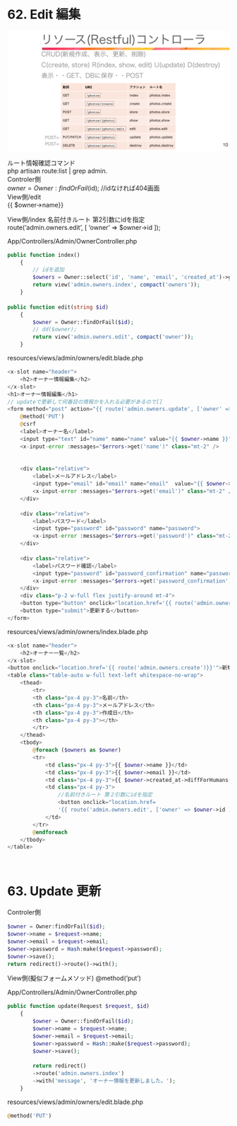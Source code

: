 # 62. Edit 編集
![img](public/img/restful.png)

ルート情報確認コマンド  
php artisan route:list | grep admin.  
Controler側  
$owner = Owner:findOrFail($id); //idなければ404画面  
View側/edit  
{{ $owner->name}}  

View側/index 名前付きルート 第2引数にidを指定  
route(‘admin.owners.edit’, [ ‘owner’ => $owner->id ]);  

App/Controllers/Admin/OwnerController.php
```php
public function index()
    {
        // idを追加
        $owners = Owner::select('id', 'name', 'email', 'created_at')->get();
        return view('admin.owners.index', compact('owners'));
    }

public function edit(string $id)
    {
        $owner = Owner::findOrFail($id);
        // dd($owner);
        return view('admin.owners.edit', compact('owner'));
    }
```

resources/views/admin/owners/edit.blade.php
```php
<x-slot name="header">
    <h2>オーナー情報編集</h2>
</x-slot>
<h1>オーナー情報編集</h1>
// updateで更新して何番目の情報かを入れる必要があるので[]
<form method="post" action="{{ route('admin.owners.update', ['owner' => $owner->id])}}">
    @method('PUT')
    @csrf
    <label>オーナー名</label>
    <input type="text" id="name" name="name" value="{{ $owner->name }}">
    <x-input-error :messages="$errors->get('name')" class="mt-2" />


    <div class="relative">
        <label>メールアドレス</label>
        <input type="email" id="email" name="email"  value="{{ $owner->email }}">
        <x-input-error :messages="$errors->get('email')" class="mt-2" />
    </div>

    <div class="relative">
        <label>パスワード</label>
        <input type="password" id="password" name="password">
        <x-input-error :messages="$errors->get('password')" class="mt-2" />
    </div>

    <div class="relative">
        <label>パスワード確認</label>
        <input type="password" id="password_confirmation" name="password_confirmation">
        <x-input-error :messages="$errors->get('password_confirmation')" class="mt-2" />
    </div>
    <div class="p-2 w-full flex justify-around mt-4">
    <button type="button" onclick="location.href='{{ route('admin.owners.index')}}'">戻る</button>
    <button type="submit">更新する</button>                        
</form>
```

resources/views/admin/owners/index.blade.php
```php
<x-slot name="header">
    <h2>オーナー一覧</h2>
</x-slot>
<button onclick="location.href='{{ route('admin.owners.create')}}'">新規登録する</button>                        
<table class="table-auto w-full text-left whitespace-no-wrap">
    <thead>
        <tr>
        <th class="px-4 py-3">名前</th>
        <th class="px-4 py-3">メールアドレス</th>
        <th class="px-4 py-3">作成日</th>
        <th class="px-4 py-3"></th>
        </tr>
    </thead>
    <tbody>
        @foreach ($owners as $owner)
        <tr>
            <td class="px-4 py-3">{{ $owner->name }}</td>
            <td class="px-4 py-3">{{ $owner->email }}</td>
            <td class="px-4 py-3">{{ $owner->created_at->diffForHumans() }}</td>
            <td class="px-4 py-3">
                //名前付きルート 第２引数にidを指定 
                <button onclick="location.href=
                '{{ route('admin.owners.edit', ['owner' => $owner->id ])}}'">編集</button>                        
            </td>
        </tr>
        @endforeach
    </tbody>
</table>
```

<br>

# 63. Update 更新

Controler側  
```php
$owner = Owner:findOrFail($id);  
$owner->name = $request->name;  
$owner->email = $request->email;  
$owner->password = Hash:make($request->password);  
$owner->save();  
return redirect()->route()->with();  
```

View側(擬似フォームメソッド)
@method(‘put’)  

App/Controllers/Admin/OwnerController.php  
```php
public function update(Request $request, $id)
    {
        $owner = Owner::findOrFail($id);
        $owner->name = $request->name;
        $owner->email = $request->email;
        $owner->password = Hash::make($request->password);
        $owner->save();

        return redirect()
        ->route('admin.owners.index')
        ->with('message', 'オーナー情報を更新しました。');
    }
```

resources/views/admin/owners/edit.blade.php
```php
@method('PUT')
```